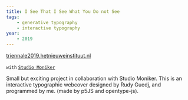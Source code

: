 ```yaml
---
title: I See That I See What You Do not See
tags:
    - generative typography
    - interactive typography
year:
    - 2019
---
```

[triennale2019.hetnieuweinstituut.nl](https://triennale2019.hetnieuweinstituut.nl)

`with` [`Studio Moniker`](https://studiomoniker.com)

Small but exciting project in collaboration with Studio Moniker. This is an interactive typographic webcover designed by Rudy Guedj, and programmed by me. (made by p5JS and opentype-js).

